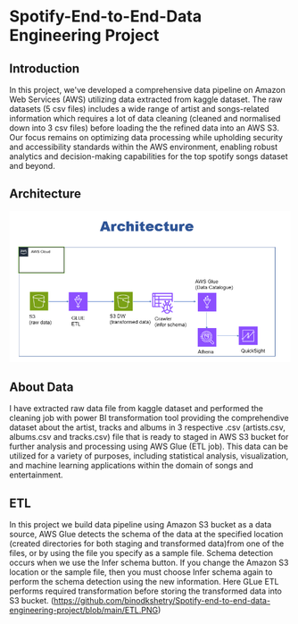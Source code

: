 # Spotify-End-to-End-Data Engineering Project
## Introduction
In this project, we've developed a comprehensive data pipeline on Amazon Web Services (AWS) utilizing data extracted from kaggle dataset. The raw datasets (5 csv files) includes a wide range of artist and songs-related information which requires a lot of data cleaning (cleaned and normalised down into 3 csv files) before loading the the refined data into an AWS S3. Our focus remains on optimizing data processing while upholding security and accessibility standards within the AWS environment, enabling robust analytics and decision-making capabilities for the top spotify songs dataset and beyond.

## Architecture
![Architechtural Diagram](https://github.com/binodkshetry/Spotify-end-to-end-data-engineering-project/blob/main/Architechture.PNG)

## About Data
I have extracted raw data file from kaggle dataset and performed the cleaning job with power BI transformation tool providing the comprehendive dataset about the artist, tracks and albums in 3 respective .csv (artists.csv, albums.csv and tracks.csv) file that is ready to staged in AWS S3 bucket for further analysis and processing using AWS Glue (ETL job). This data can be utilized for a variety of purposes, including statistical analysis, visualization, and machine learning applications within the domain of songs and entertainment.

## ETL
In this project we build data pipeline using Amazon S3 bucket as a data source, AWS Glue detects the schema of the data at the specified location (created directories for both staging and transformed data)from one of the files, or by using the file you specify as a sample file. Schema detection occurs when we use the Infer schema button. If you change the Amazon S3 location or the sample file, then you must choose Infer schema again to perform the schema detection using the new information. Here GLue ETL performs required transformation before storing the transformed data into S3 bucket.
(https://github.com/binodkshetry/Spotify-end-to-end-data-engineering-project/blob/main/ETL.PNG)
